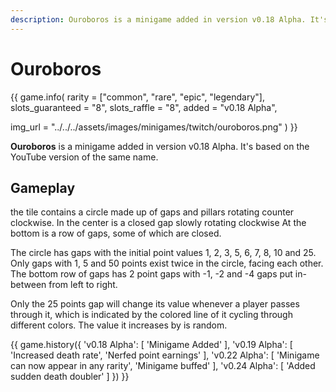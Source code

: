```yaml
---
description: Ouroboros is a minigame added in version v0.18 Alpha. It's based on the YouTube version of the same name.
---
```


# Ouroboros

{{ game.info(
  rarity           = ["common", "rare", "epic", "legendary"],
  slots_guaranteed = "8",
  slots_raffle     = "8",
  added            = "v0.18 Alpha",
  
  img_url = "../../../assets/images/minigames/twitch/ouroboros.png"
) }}

**Ouroboros** is a minigame added in version v0.18 Alpha. It's based on the YouTube version of the same name.

## Gameplay

the tile contains a circle made up of gaps and pillars rotating counter clockwise. In the center is a closed gap slowly rotating clockwise At the bottom is a row of gaps, some of which are closed.

The circle has gaps with the initial point values 1, 2, 3, 5, 6, 7, 8, 10 and 25. Only gaps with 1, 5 and 50 points exist twice in the circle, facing each other.  
The bottom row of gaps has 2 point gaps with -1, -2 and -4 gaps put in-between from left to right.

Only the 25 points gap will change its value whenever a player passes through it, which is indicated by the colored line of it cycling through different colors. The value it increases by is random.

{{ game.history({
  'v0.18 Alpha': [
    'Minigame Added'
  ],
  'v0.19 Alpha': [
    'Increased death rate',
    'Nerfed point earnings'
  ],
  'v0.22 Alpha': [
    'Minigame can now appear in any rarity',
    'Minigame buffed'
  ],
  'v0.24 Alpha': [
    'Added sudden death doubler'
  ]
}) }}
